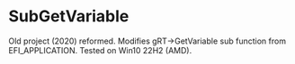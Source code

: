 # SubGetVariable
Old project (2020) reformed.
Modifies gRT->GetVariable sub function from EFI_APPLICATION.
Tested on Win10 22H2 (AMD).
